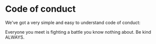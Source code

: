 # Code of conduct
We've got a very simple and easy to understand code of conduct:

Everyone you meet is fighting a battle you know nothing about. Be kind ALWAYS.


